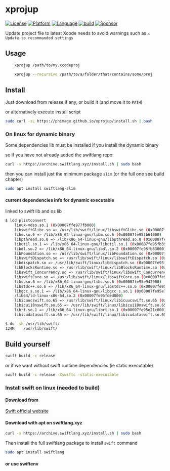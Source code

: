 # xprojup

[![License](https://img.shields.io/badge/license-MIT-blue.svg?style=flat)](http://mit-license.org)
[![Platform](http://img.shields.io/badge/platform-macOS_Linux-lightgrey.svg?style=flat)](https://developer.apple.com/resources/)
[![Language](http://img.shields.io/badge/language-swift-orange.svg?style=flat)](https://developer.apple.com/swift)
[![build](https://github.com/phimage/xprojup/actions/workflows/build.yml/badge.svg)](https://github.com/phimage/xprojup/actions/workflows/build.yml)
[![Sponsor](https://img.shields.io/badge/Sponsor-%F0%9F%A7%A1-white.svg?style=flat)](https://github.com/sponsors/phimage)

Update project file to latest Xcode needs to avoid warnings such as `⚠️ Update to recommanded settings`

## Usage

```bash
    xprojup /path/to/my.xcodeproj
```

```bash
    xprojup --recursive /path/to/a/folder/that/contains/some/proj
```

## Install

Just download from release if any, or build it (and move it to `PATH`)

or alternatively execute install script

```bash
sudo curl -sL https://phimage.github.io/xprojup/install.sh | bash
```

### On linux for dynamic binary

Some dependencies lib must be installed if you install the dynamic binary

so if you have not already added the swiftlang repo:

```bash
curl -s https://archive.swiftlang.xyz/install.sh | sudo bash
```

then you can install just the minimum package `slim` (or the full one see build chapter)

```bash
sudo apt install swiftlang-slim
```

#### current dependencies info for dynamic executable 

linked to swift lib and os lib

```bash
$ ldd plistconvert 
	linux-vdso.so.1 (0x00007ffe977fb000)
	libswiftGlibc.so => /usr/lib/swift/linux/libswiftGlibc.so (0x00007fe95fcb7000)
	libm.so.6 => /lib/x86_64-linux-gnu/libm.so.6 (0x00007fe95fb61000)
	libpthread.so.0 => /lib/x86_64-linux-gnu/libpthread.so.0 (0x00007fe95fb3e000)
	libutil.so.1 => /lib/x86_64-linux-gnu/libutil.so.1 (0x00007fe95fb39000)
	libdl.so.2 => /lib/x86_64-linux-gnu/libdl.so.2 (0x00007fe95fb33000)
	libFoundation.so => /usr/lib/swift/linux/libFoundation.so (0x00007fe95f28b000)
	libswiftDispatch.so => /usr/lib/swift/linux/libswiftDispatch.so (0x00007fe95f259000)
	libdispatch.so => /usr/lib/swift/linux/libdispatch.so (0x00007fe95f1f8000)
	libBlocksRuntime.so => /usr/lib/swift/linux/libBlocksRuntime.so (0x00007fe95f1f3000)
	libswift_Concurrency.so => /usr/lib/swift/linux/libswift_Concurrency.so (0x00007fe95f191000)
	libswiftCore.so => /usr/lib/swift/linux/libswiftCore.so (0x00007fe95eb34000)
	libc.so.6 => /lib/x86_64-linux-gnu/libc.so.6 (0x00007fe95e942000)
	libstdc++.so.6 => /lib/x86_64-linux-gnu/libstdc++.so.6 (0x00007fe95e75e000)
	libgcc_s.so.1 => /lib/x86_64-linux-gnu/libgcc_s.so.1 (0x00007fe95e743000)
	/lib64/ld-linux-x86-64.so.2 (0x00007fe95fded000)
	libicuucswift.so.65 => /usr/lib/swift/linux/libicuucswift.so.65 (0x00007fe95e540000)
	libicui18nswift.so.65 => /usr/lib/swift/linux/libicui18nswift.so.65 (0x00007fe95e226000)
	librt.so.1 => /lib/x86_64-linux-gnu/librt.so.1 (0x00007fe95e21c000)
	libicudataswift.so.65 => /usr/lib/swift/linux/libicudataswift.so.65 (0x00007fe95c769000)

$ du -sh /usr/lib/swift/
124M	/usr/lib/swift/
```

## Build yourself

```bash
swift build -c release
```

or if we want without swift runtime dependencies (ie static executable)

```bash
swift build -c release -Xswiftc -static-executable
```

### Install swift on linux (needed to build)

#### Download from 

[Swift official website](https://www.swift.org/download/)

#### Download with apt on swiftlang.xyz

```bash
curl -s https://archive.swiftlang.xyz/install.sh | sudo bash
```

Then install the full swiftlang package to install `swift` command

```bash
sudo apt install swiftlang
```

#### or use swiftenv
